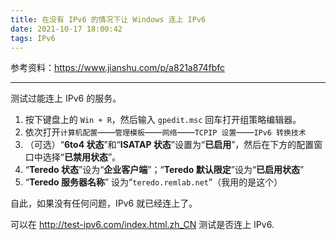 ```yaml
---
title: 在没有 IPv6 的情况下让 Windows 连上 IPv6
date: 2021-10-17 18:00:42
tags: IPv6
---
```

参考资料：https://www.jianshu.com/p/a821a874fbfc

---

测试过能连上 IPv6 的服务。

1. 按下键盘上的 ```Win + R```，然后输入 ```gpedit.msc``` 回车打开组策略编辑器。
2. 依次打开```计算机配置```——```管理模板```——```网络```——```TCPIP 设置```——```IPv6 转换技术```
3. （可选）“**6to4 状态**”和“**ISATAP 状态**”设置为“**已启用**”，然后在下方的配置窗口中选择“**已禁用状态**”。
4. “**Teredo 状态**”设为“**企业客户端**”；“**Teredo 默认限定**”设为“**已启用状态**”
5. “**Teredo 服务器名称**” 设为“```teredo.remlab.net```”（我用的是这个）

自此，如果没有任何问题，IPv6 就已经连上了。

可以在 http://test-ipv6.com/index.html.zh_CN 测试是否连上 IPv6.